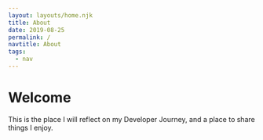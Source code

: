 ```yaml
---
layout: layouts/home.njk
title: About
date: 2019-08-25
permalink: /
navtitle: About
tags:
  - nav
---
```

# Welcome

This is the place I will reflect on my Developer Journey, and a place to share things I enjoy. 

